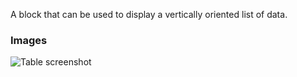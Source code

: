 A block that can be used to display a vertically oriented list of data.

### Images

![Table screenshot](https://gitlab.com/appsemble/appsemble/-/raw/0.34.12/config/assets/list.png)
